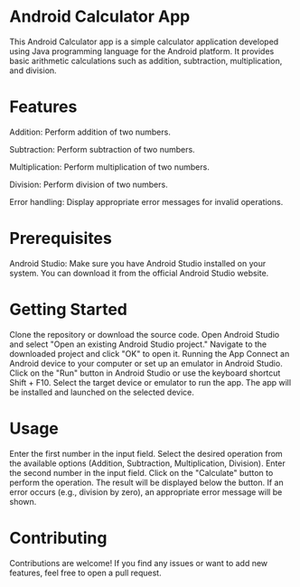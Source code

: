 # Android Calculator App

This Android Calculator app is a simple calculator application developed using Java programming language for the Android platform. It provides basic arithmetic calculations such as addition, subtraction, multiplication, and division.

# Features

Addition: Perform addition of two numbers.

Subtraction: Perform subtraction of two numbers.

Multiplication: Perform multiplication of two numbers.

Division: Perform division of two numbers.

Error handling: Display appropriate error messages for invalid operations.

# Prerequisites

Android Studio: Make sure you have Android Studio installed on your system. You can download it from the official Android Studio website.

# Getting Started

Clone the repository or download the source code.
Open Android Studio and select "Open an existing Android Studio project."
Navigate to the downloaded project and click "OK" to open it.
Running the App
Connect an Android device to your computer or set up an emulator in Android Studio.
Click on the "Run" button in Android Studio or use the keyboard shortcut Shift + F10.
Select the target device or emulator to run the app.
The app will be installed and launched on the selected device.
# Usage
Enter the first number in the input field.
Select the desired operation from the available options (Addition, Subtraction, Multiplication, Division).
Enter the second number in the input field.
Click on the "Calculate" button to perform the operation.
The result will be displayed below the button.
If an error occurs (e.g., division by zero), an appropriate error message will be shown.

# Contributing
Contributions are welcome! If you find any issues or want to add new features, feel free to open a pull request.

